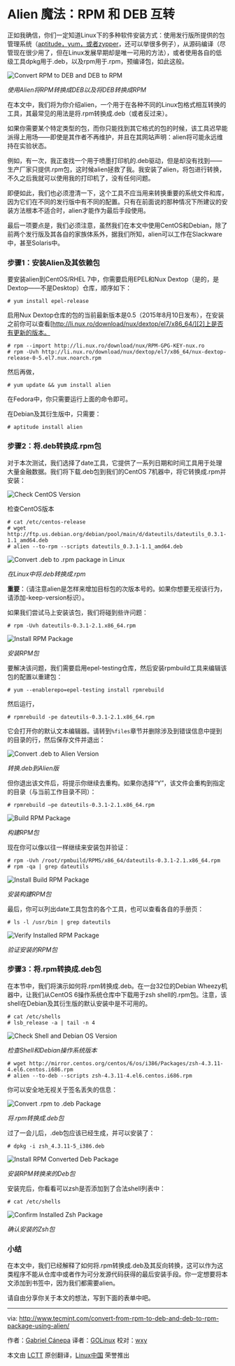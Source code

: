 Alien 魔法：RPM 和 DEB 互转
================================================================================

正如我确信，你们一定知道Linux下的多种软件安装方式：使用发行版所提供的包管理系统（[aptitude，yum，或者zypper][1]，还可以举很多例子），从源码编译（尽管现在很少用了，但在Linux发展早期却是唯一可用的方法），或者使用各自的低级工具dpkg用于.deb，以及rpm用于.rpm，预编译包，如此这般。

![Convert RPM to DEB and DEB to RPM](http://www.tecmint.com/wp-content/uploads/2015/08/Convert-RPM-to-DEB-and-DEB-to-RPM.png)

*使用Alien将RPM转换成DEB以及将DEB转换成RPM*

在本文中，我们将为你介绍alien，一个用于在各种不同的Linux包格式相互转换的工具，其最常见的用法是将.rpm转换成.deb（或者反过来）。

如果你需要某个特定类型的包，而你只能找到其它格式的包的时候，该工具迟早能派得上用场——即使是其作者不再维护，并且在其网站声明：alien将可能永远维持在实验状态。

例如，有一次，我正查找一个用于喷墨打印机的.deb驱动，但是却没有找到——生产厂家只提供.rpm包，这时候alien拯救了我。我安装了alien，将包进行转换，不久之后我就可以使用我的打印机了，没有任何问题。

即便如此，我们也必须澄清一下，这个工具不应当用来转换重要的系统文件和库，因为它们在不同的发行版中有不同的配置。只有在前面说的那种情况下所建议的安装方法根本不适合时，alien才能作为最后手段使用。

最后一项要点是，我们必须注意，虽然我们在本文中使用CentOS和Debian，除了前两个发行版及其各自的家族体系外，据我们所知，alien可以工作在Slackware中，甚至Solaris中。

### 步骤1：安装Alien及其依赖包 ###

要安装alien到CentOS/RHEL 7中，你需要启用EPEL和Nux Dextop（是的，是Dextop——不是Desktop）仓库，顺序如下：

    # yum install epel-release

启用Nux Dextop仓库的包的当前最新版本是0.5（2015年8月10日发布），在安装之前你可以查看[http://li.nux.ro/download/nux/dextop/el7/x86_64/][2]上是否有更新的版本。

    # rpm --import http://li.nux.ro/download/nux/RPM-GPG-KEY-nux.ro
    # rpm -Uvh http://li.nux.ro/download/nux/dextop/el7/x86_64/nux-dextop-release-0-5.el7.nux.noarch.rpm

然后再做，

    # yum update && yum install alien

在Fedora中，你只需要运行上面的命令即可。

在Debian及其衍生版中，只需要：

    # aptitude install alien

### 步骤2：将.deb转换成.rpm包 ###

对于本次测试，我们选择了date工具，它提供了一系列日期和时间工具用于处理大量金融数据。我们将下载.deb包到我们的CentOS 7机器中，将它转换成.rpm并安装：

![Check CentOS Version](http://www.tecmint.com/wp-content/uploads/2015/08/Check-Linux-OS-Version.png)

检查CentOS版本

    # cat /etc/centos-release
    # wget http://ftp.us.debian.org/debian/pool/main/d/dateutils/dateutils_0.3.1-1.1_amd64.deb
    # alien --to-rpm --scripts dateutils_0.3.1-1.1_amd64.deb

![Convert .deb to .rpm package in Linux](http://www.tecmint.com/wp-content/uploads/2015/08/Convert-deb-to-rpm-package.png)

*在Linux中将.deb转换成.rpm*

**重要**：（请注意alien是怎样来增加目标包的次版本号的。如果你想要无视该行为，请添加-keep-version标识）。

如果我们尝试马上安装该包，我们将碰到些许问题：

    # rpm -Uvh dateutils-0.3.1-2.1.x86_64.rpm 

![Install RPM Package](http://www.tecmint.com/wp-content/uploads/2015/08/Install-RPM-Package.png)

*安装RPM包*

要解决该问题，我们需要启用epel-testing仓库，然后安装rpmbuild工具来编辑该包的配置以重建包：

    # yum --enablerepo=epel-testing install rpmrebuild

然后运行，

    # rpmrebuild -pe dateutils-0.3.1-2.1.x86_64.rpm

它会打开你的默认文本编辑器。请转到`%files`章节并删除涉及到错误信息中提到的目录的行，然后保存文件并退出：

![Convert .deb to Alien Version](http://www.tecmint.com/wp-content/uploads/2015/08/Convert-Deb-Package-to-Alien-Version.png)

*转换.deb到Alien版*

但你退出该文件后，将提示你继续去重构。如果你选择“Y”，该文件会重构到指定的目录（与当前工作目录不同）：

    # rpmrebuild –pe dateutils-0.3.1-2.1.x86_64.rpm

![Build RPM Package](http://www.tecmint.com/wp-content/uploads/2015/08/Build-RPM-Package.png)

*构建RPM包*

现在你可以像以往一样继续来安装包并验证：

    # rpm -Uvh /root/rpmbuild/RPMS/x86_64/dateutils-0.3.1-2.1.x86_64.rpm
    # rpm -qa | grep dateutils

![Install Build RPM Package](http://www.tecmint.com/wp-content/uploads/2015/08/Install-Build-RPM-Package.png)

*安装构建RPM包*

最后，你可以列出date工具包含的各个工具，也可以查看各自的手册页：

    # ls -l /usr/bin | grep dateutils

![Verify Installed RPM Package](http://www.tecmint.com/wp-content/uploads/2015/08/Verify-Installed-Package.png)

*验证安装的RPM包*

### 步骤3：将.rpm转换成.deb包 ###

在本节中，我们将演示如何将.rpm转换成.deb。在一台32位的Debian Wheezy机器中，让我们从CentOS 6操作系统仓库中下载用于zsh shell的.rpm包。注意，该shell在Debian及其衍生版的默认安装中是不可用的。

    # cat /etc/shells
    # lsb_release -a | tail -n 4

![Check Shell and Debian OS Version](http://www.tecmint.com/wp-content/uploads/2015/08/Check-Shell-Debian-OS-Version.png)

*检查Shell和Debian操作系统版本*

    # wget http://mirror.centos.org/centos/6/os/i386/Packages/zsh-4.3.11-4.el6.centos.i686.rpm
    # alien --to-deb --scripts zsh-4.3.11-4.el6.centos.i686.rpm

你可以安全地无视关于签名丢失的信息：

![Convert .rpm to .deb Package](http://www.tecmint.com/wp-content/uploads/2015/08/Convert-rpm-to-deb-Package.png)

*将.rpm转换成.deb包*

过了一会儿后，.deb包应该已经生成，并可以安装了：

    # dpkg -i zsh_4.3.11-5_i386.deb

![Install RPM Converted Deb Package](http://www.tecmint.com/wp-content/uploads/2015/08/Install-Deb-Package.png)

*安装RPM转换来的Deb包*

安装完后，你看看可以zsh是否添加到了合法shell列表中：

    # cat /etc/shells

![Confirm Installed Zsh Package](http://www.tecmint.com/wp-content/uploads/2015/08/Confirm-Installed-Package.png)

*确认安装的Zsh包*

### 小结 ###

在本文中，我们已经解释了如何将.rpm转换成.deb及其反向转换，这可以作为这类程序不能从仓库中或者作为可分发源代码获得的最后安装手段。你一定想要将本文添加到书签中，因为我们都需要alien。

请自由分享你关于本文的想法，写到下面的表单中吧。

--------------------------------------------------------------------------------

via: http://www.tecmint.com/convert-from-rpm-to-deb-and-deb-to-rpm-package-using-alien/

作者：[Gabriel Cánepa][a]
译者：[GOLinux](https://github.com/GOLinux)
校对：[wxy](https://github.com/wxy)

本文由 [LCTT](https://github.com/LCTT/TranslateProject) 原创翻译，[Linux中国](https://linux.cn/) 荣誉推出

[a]:http://www.tecmint.com/author/gacanepa/
[1]:http://www.tecmint.com/linux-package-management/
[2]:http://li.nux.ro/download/nux/dextop/el7/x86_64/
